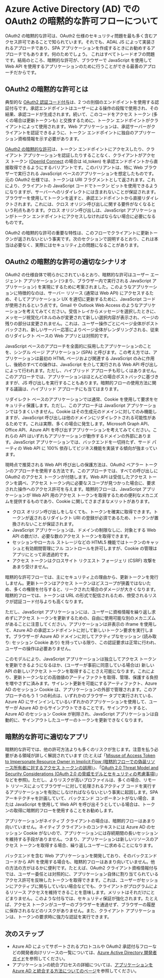 <properties
   pageTitle="Azure Active Directory (AD) での OAuth2 の暗黙的な許可フローについて | Microsoft Azure"
   description="OAuth2 の暗黙的な許可フローの Azure Active Directory の実装の詳細と、これが適切なアプリケーションについて説明します。"
   services="active-directory"
   documentationCenter="dev-center-name"
   authors="vibronet"
   manager="mbaldwin"
   editor=""/>

<tags
   ms.service="active-directory"
   ms.devlang="na"
   ms.topic="article"
   ms.tgt_pltfrm="na"
   ms.workload="identity"
   ms.date="08/17/2016"
   ms.author="vittorib;bryanla"/>

# Azure Active Directory (AD) での OAuth2 の暗黙的な許可フローについて

OAuth2 の暗黙的な許可は、OAuth2 仕様のセキュリティ問題を最も多く含むアクセス許可であることで知られています。それでも、ADAL JS によって実装されるアプローチであり、SPA アプリケーションを作成するときにお勧めするアプローチでもあります。何のためでしょう。 これはすべてトレードオフの問題です。結局のところ、暗黙的な許可が、ブラウザーで JavaScript を使用して Web API を使用するアプリケーションのために行うことができる最善のアプローチだからです。

## OAuth2 の暗黙的な許可とは

典型的な [OAuth2 認証コード付与](https://tools.ietf.org/html/rfc6749#section-1.3.1)は、2 つの別個のエンドポイントを使用する認証付与です。承認エンドポイントはユーザーによる操作の段階で使用され、その結果、承認コードが生成されます。続いて、このコードをアクセス トークン (多くの場合は更新トークンも) と交換するために、トークン エンドポイントがクライアントによって使用されます。Web アプリケーションは、承認サーバーがクライアントを認証できるように、トークン エンドポイントに独自のアプリケーション資格情報を示す必要があります。

[OAuth2 の暗黙的な許可](https://tools.ietf.org/html/rfc6749#section-1.3.2)は、トークン エンドポイントにアクセスしたり、クライアント アプリケーションを認証したりすることなく、クライアントがアクセス トークン ([OpenId Connect](http://openid.net/specs/openid-connect-core-1_0.html) の場合は id\_token) を承認エンドポイントから直接取得できるようにするバリアントです。このバリアントは、特に Web ブラウザーで実行される JavaScript ベースのアプリケーションを想定したものです。元の OAuth2 仕様では、トークンは URI フラグメントとして返されます。これにより、クライアントの JavaScript コードでトークン ビットを使用できるようになりますが、サーバーへのリダイレクトには含まれないことが保証されます。ブラウザーを使用してトークンを返すと、承認エンドポイントから直接リダイレクトされます。これには、クロス オリジン呼び出しに関する要件がなくなるという利点もあります。クロス オリジン呼び出しは、JavaScript アプリケーションがトークン エンドポイントにアクセスしなければならない場合に必要になるものです。

OAuth2 の暗黙的な許可の重要な特性は、このフローでクライアントに更新トークンが返されないという事実です。次のセクションで説明するとおり、これは本当は必要なく、実際にはセキュリティ上の問題になることがあります。

## OAuth2 の暗黙的な許可の適切なシナリオ

OAuth2 の仕様自体で明らかにされているとおり、暗黙的な許可はユーザー エージェント アプリケーション (つまり、ブラウザー内で実行される JavaScript アプリケーション) を実現にするために考案されました。このようなアプリケーションに特徴的なのは、サーバー リソース (通常は Web API) にアクセスするため、そしてアプリケーション UX を適切に更新するために、JavaScript コードが使用されるという点です。Gmail や Outlook Web Access のようなアプリケーションを考えてみてください。受信トレイからメッセージを選択したときに、メッセージ視覚化パネルのみが変更されて新しい選択内容が表示され、ページの残りの部分は変更されません。これは、ユーザー操作ごとにページ全体がポストバックされ、新しいサーバー応答によりページ全体がレンダリングされる、従来のリダイレクト ベースの Web アプリとは対照的です。

JavaScript ベースのアプローチを全面的に採用したアプリケーションのことを、シングル ページ アプリケーション (SPA) と呼びます。この考え方では、アプリケーションは最初の HTML ページおよび関連する JavaScript のみに作用し、後続のすべての操作は、JavaScript を介して実行される Web API 呼び出しによって行われます。ただし、ハイブリッド アプローチも珍しくはありません。このアプローチでは、アプリケーションはほとんどの場合ポストバックに基づきますが、JS 呼び出しを実行することもあります。暗黙的フローの使用方法に関する議論は、ハイブリッド アプローチにも当てはまります。

リダイレクト ベースのアプリケーションでは通常、Cookie を使用して要求をセキュリティ保護します。ただし、このアプローチは JavaScript アプリケーションではうまくいきません。Cookie はその生成元のドメインに対してのみ機能しますが、JavaScript 呼び出しは他のドメインにリダイレクトされる可能性があるためです。これは実際、多くの場合に発生します。Microsoft Graph API、Office API、Azure API を呼び出すアプリケーションを考えてみてください。これらの API はいずれもアプリケーションが動作するドメインの外部にあります。JavaScript アプリケーションでは、バックエンドを一切持たず、サード パーティの Web API に 100% 依存してビジネス機能を実装する傾向が強まっています。

現時点で推奨される Web API 呼び出しの保護方法は、OAuth2 べアラー トークンのアプローチを使用する方法です。このアプローチでは、すべての呼び出しに OAuth2 のアクセス トークンが付随します。Web API は受信したアクセス トークンを調べ、アクセス トークン内に必要なスコープが見つかった場合に、要求された操作へのアクセス許可を与えます。暗黙的フローは、JavaScript アプリケーションが Web API 用のアクセス トークンを取得するための便利なメカニズムを提供するものであり、Cookie に関してさまざまなメリットがあります。

- クロス オリジン呼び出しをしなくても、トークンを確実に取得できます。トークンが返されるリダイレクト URI の登録が必須であるため、トークンが置換されないことが保証されます。
- JavaScript アプリケーションは、ドメインの制限なしに、対象とする Web API の数だけ、必要な数のアクセス トークンを取得できます。
- セッションやローカル ストレージなどの HTML5 機能ではトークンのキャッシュと有効期間管理にフル コントロールを許可しますが、Cookie の管理はアプリにとって非透過的です。
- アクセス トークンはクロスサイト リクエスト フォージェリ (CSRF) 攻撃をあまり受けません。

暗黙的な許可フローでは、主にセキュリティ上の理由から、更新トークンを発行しません。更新トークンはアクセス トークンほどスコープが狭義ではないため、多くの権限を付与すると、リークされた場合のダメージが大きくなります。暗黙的フローでは、トークンは URL の形式で配信されるため、傍受されるリスクが認証コード付与よりも高くなります。

ただし、JavaScript アプリケーションには、ユーザーに資格情報を繰り返し求めずにアクセス トークンを更新するための、自由に使用可能な別のメカニズムがあることに注意してください。アプリケーションは非表示の iframe を使用して、Azure AD の承認エンドポイントに対して新しいトークン要求を実行します。ブラウザーが Azure AD ドメインに対してアクティブなセッション (読み取り: セッション Cookie あり) を持っている限り、この認証要求は正常に行われ、ユーザーの操作は必要ありません。

このモデルにより、JavaScript アプリケーションは独立してアクセス トークンを更新できるようになるほか、(ユーザーが事前に同意している場合は) 新しい API の新しいアクセス トークンを取得することさえ可能になります。これにより、更新トークンなどの高価値のアーティファクトを取得、管理、保護する負担を増やさずに済みます。サイレント更新を可能にするアーティファクト、Azure AD のセッション Cookie は、アプリケーションの外部で管理されます。このアプローチのもう 1 つの利点は、いずれかのブラウザー タブで実行されている、Azure AD にサインインしているいずれかのアプリケーションを使用して、ユーザーが Azure AD からサインアウトできることです。サインアウトすると、Azure AD のセッション Cookie が削除され、JavaScript アプリケーションは自動的に、サインアウトしたユーザーのトークンを更新できなくなります。

## 暗黙的な許可に適切なアプリ

暗黙的な許可では、他の許可方法よりも多くのリスクが生じます。注意を払う必要がある領域が詳しく解説されています (たとえば「[Misuse of Access Token to Impersonate Resource Owner in Implicit Flow (暗黙的フローでの偽装リソース所有者に対するアクセス トークンの誤用)][OAuth2-Spec-Implicit-Misuse]」、「[OAuth 2.0 Threat Model and Security Considerations (OAuth 2.0 の脅威モデルとセキュリティの考慮事項)][OAuth2-Threat-Model-And-Security-Implications]」などを参照)。ただし、よりリスクが高いプロファイルは、多くの場合、リモート リソースによってブラウザーに対して処理されるアクティブ コードを実行するアプリケーションを有効にしなければならないという事実に起因します。SPA アーキテクチャを計画していて、バックエンド コンポーネントがない場合、または JavaScript を使用して Web API を呼び出そうとしている場合は、トークンの取得に暗黙的フローを使用することをお勧めします。

アプリケーションがネイティブ クライアントの場合は、暗黙的フローはあまり向いていません。ネイティブ クライアントのコンテキストには Azure AD のセッション Cookie がないので、アプリケーションには存続期間の長いセッションを維持する手段がありません。つまり、アプリケーションは新しいリソースのアクセス トークンを取得する場合、繰り返しユーザーに求めることになります。

バックエンドを含む Web アプリケーションを開発しており、そのバックエンド コードから API を使用する場合も、暗黙的フローはあまり向いていません。他の方法の方がはるかに便利です。たとえば、OAuth2 クライアント資格情報付与では、ユーザー委任とは対照的に、アプリケーション自体に割り当てられているアクセス許可を反映したトークンを取得できます。これは、ユーザーがセッションにアクティブに関与していない場合などでも、クライアントがプログラムによるリソース アクセスを維持できることを意味します。メリットはそれだけにとどまりません。このような付与では、セキュリティ保証が強化されます。たとえば、アクセス トークンがユーザーのブラウザーを通過せず、ブラウザーの履歴に保存されるなどのリスクがありません。また、クライアント アプリケーションは、トークンの要求時に強力な認証を実行できます。

## 次のステップ

- Azure AD によってサポートされるプロトコルや OAuth2 承認付与フローなどの開発者向けリソースの一覧については、[Azure Active Directory 開発者ガイド][AAD-Developers-Guide]を参照してください。
- アプリケーションの統合プロセスの詳細については、[アプリケーションを Azure AD と統合する方法についてのページ][ACOM-How-To-Integrate]を参照してください。

<!--Image references-->

<!--Reference style links in use-->
[AAD-Developers-Guide]: active-directory-developers-guide.md
[ACOM-How-And-Why-Apps-Added-To-AAD]: active-directory-how-applications-are-added.md
[ACOM-How-To-Integrate]: active-directory-how-to-integrate.md
[OAuth2-Spec-Implicit-Misuse]: https://tools.ietf.org/html/rfc6749#section-10.16
[OAuth2-Threat-Model-And-Security-Implications]: https://tools.ietf.org/html/rfc6819

<!---HONumber=AcomDC_0817_2016-->